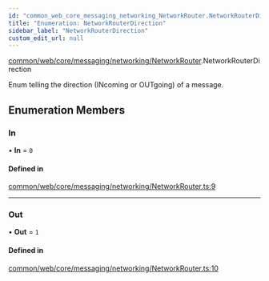 ```yaml
---
id: "common_web_core_messaging_networking_NetworkRouter.NetworkRouterDirection"
title: "Enumeration: NetworkRouterDirection"
sidebar_label: "NetworkRouterDirection"
custom_edit_url: null
---
```


[common/web/core/messaging/networking/NetworkRouter](../modules/common_web_core_messaging_networking_NetworkRouter.md).NetworkRouterDirection

Enum telling the direction (INcoming or OUTgoing) of a message.

## Enumeration Members

### In

• **In** = ``0``

#### Defined in

[common/web/core/messaging/networking/NetworkRouter.ts:9](https://github.com/Soroush9978/rds-ng/blob/3365237/src/common/web/core/messaging/networking/NetworkRouter.ts#L9)

___

### Out

• **Out** = ``1``

#### Defined in

[common/web/core/messaging/networking/NetworkRouter.ts:10](https://github.com/Soroush9978/rds-ng/blob/3365237/src/common/web/core/messaging/networking/NetworkRouter.ts#L10)
